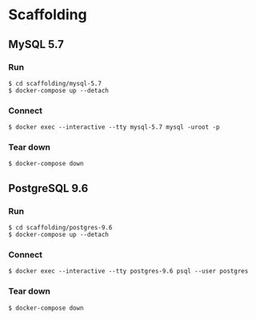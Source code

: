 # Scaffolding

## MySQL 5.7

### Run

```shell
$ cd scaffolding/mysql-5.7
$ docker-compose up --detach
```

### Connect

```shell
$ docker exec --interactive --tty mysql-5.7 mysql -uroot -p
```

### Tear down

```shell
$ docker-compose down
```

## PostgreSQL 9.6

### Run

```shell
$ cd scaffolding/postgres-9.6
$ docker-compose up --detach
```

### Connect

```shell
$ docker exec --interactive --tty postgres-9.6 psql --user postgres
```

### Tear down

```shell
$ docker-compose down
```

